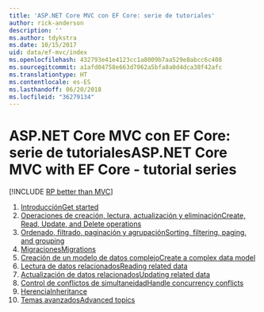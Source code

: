 ```yaml
---
title: 'ASP.NET Core MVC con EF Core: serie de tutoriales'
author: rick-anderson
description: ''
ms.author: tdykstra
ms.date: 10/15/2017
uid: data/ef-mvc/index
ms.openlocfilehash: 432793e41e4123cc1a8009b7aa529e8abcc6c408
ms.sourcegitcommit: a1afd04758e663d7062a5bfa8a0d4dca38f42afc
ms.translationtype: HT
ms.contentlocale: es-ES
ms.lasthandoff: 06/20/2018
ms.locfileid: "36279134"
---
```

# <a name="aspnet-core-mvc-with-ef-core---tutorial-series"></a><span data-ttu-id="27347-102">ASP.NET Core MVC con EF Core: serie de tutoriales</span><span class="sxs-lookup"><span data-stu-id="27347-102">ASP.NET Core MVC with EF Core - tutorial series</span></span>

[!INCLUDE [RP better than MVC](../../includes/RP-EF/rp-over-mvc.md)]

1. [<span data-ttu-id="27347-103">Introducción</span><span class="sxs-lookup"><span data-stu-id="27347-103">Get started</span></span>](xref:data/ef-mvc/intro)
1. [<span data-ttu-id="27347-104">Operaciones de creación, lectura, actualización y eliminación</span><span class="sxs-lookup"><span data-stu-id="27347-104">Create, Read, Update, and Delete operations</span></span>](xref:data/ef-mvc/crud)
1. [<span data-ttu-id="27347-105">Ordenado, filtrado, paginación y agrupación</span><span class="sxs-lookup"><span data-stu-id="27347-105">Sorting, filtering, paging, and grouping</span></span>](xref:data/ef-mvc/sort-filter-page)
1. [<span data-ttu-id="27347-106">Migraciones</span><span class="sxs-lookup"><span data-stu-id="27347-106">Migrations</span></span>](xref:data/ef-mvc/migrations)
1. [<span data-ttu-id="27347-107">Creación de un modelo de datos complejo</span><span class="sxs-lookup"><span data-stu-id="27347-107">Create a complex data model</span></span>](xref:data/ef-mvc/complex-data-model)
1. [<span data-ttu-id="27347-108">Lectura de datos relacionados</span><span class="sxs-lookup"><span data-stu-id="27347-108">Reading related data</span></span>](xref:data/ef-mvc/read-related-data)
1. [<span data-ttu-id="27347-109">Actualización de datos relacionados</span><span class="sxs-lookup"><span data-stu-id="27347-109">Updating related data</span></span>](xref:data/ef-mvc/update-related-data)
1. [<span data-ttu-id="27347-110">Control de conflictos de simultaneidad</span><span class="sxs-lookup"><span data-stu-id="27347-110">Handle concurrency conflicts</span></span>](xref:data/ef-mvc/concurrency)
1. [<span data-ttu-id="27347-111">Herencia</span><span class="sxs-lookup"><span data-stu-id="27347-111">Inheritance</span></span>](xref:data/ef-mvc/inheritance)
1. [<span data-ttu-id="27347-112">Temas avanzados</span><span class="sxs-lookup"><span data-stu-id="27347-112">Advanced topics</span></span>](xref:data/ef-mvc/advanced)
